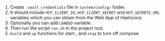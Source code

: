 1. Create `.vault_credentials` file in `system/config/` folder.
2. It should include `HCP_CLIENT_ID`, `HCP_CLIENT_SECRET` and `HCP_SECRETS_URL` variables which you can obtain from the Web App of Hashicorp
3. Optionally you can add `LOADED` variable.
4. Then run the script `run.sh` in the project root.
5. `build` and `up` functions for start , and `stop` to turn off compose